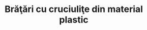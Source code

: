 ---
layout: post
title: "Brăţări cu cruciuliţe din material plastic"
description: "Brăţări cu cruciuliţe din material plastic."
img: "/assets/img/bratari-pe-elastic-cu-cruciulite-1.jpg"
img2: "/assets/img/bratari-pe-elastic-cu-cruciulite-2.jpg"
colors: "toate culorile"
price: "4.00 RON /buc"
vertical: true
---